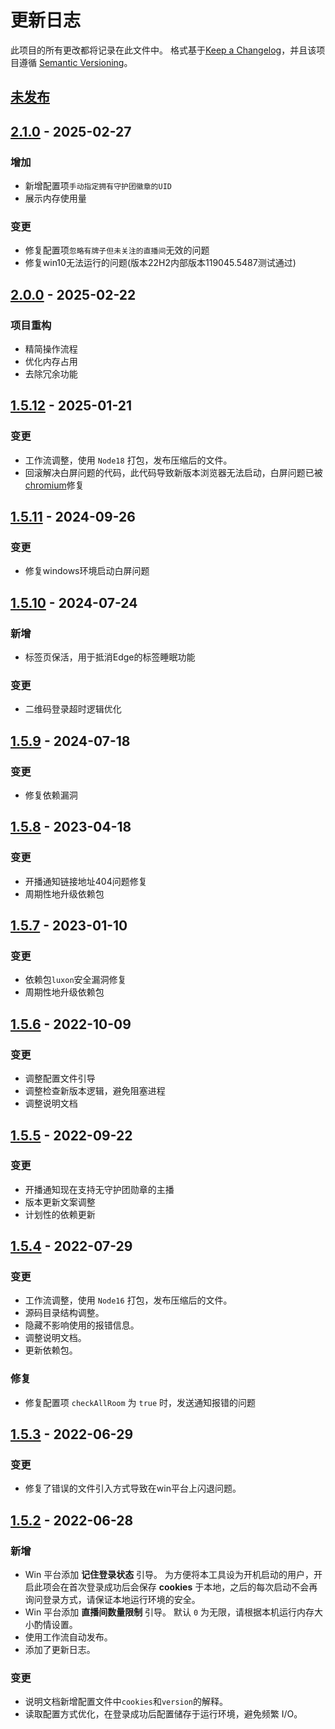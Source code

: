 # 更新日志

此项目的所有更改都将记录在此文件中。
格式基于[Keep a Changelog](https://keepachangelog.com/en/1.0.0/)，并且该项目遵循 [Semantic Versioning](https://semver.org/spec/v2.0.0.html)。

## [未发布]

## [2.1.0] - 2025-02-27

### 增加

- 新增配置项`手动指定拥有守护团徽章的UID`
- 展示内存使用量

### 变更

- 修复配置项`忽略有牌子但未关注的直播间`无效的问题
- 修复win10无法运行的问题(版本22H2内部版本119045.5487测试通过)

## [2.0.0] - 2025-02-22

### 项目重构

- 精简操作流程
- 优化内存占用
- 去除冗余功能

## [1.5.12] - 2025-01-21

### 变更

- 工作流调整，使用 `Node18` 打包，发布压缩后的文件。
- 回滚解决白屏问题的代码，此代码导致新版本浏览器无法启动，白屏问题已被[chromium](https://www.chromium.org/Home/)修复

## [1.5.11] - 2024-09-26

### 变更

- 修复windows环境启动白屏问题

## [1.5.10] - 2024-07-24

### 新增

- 标签页保活，用于抵消Edge的标签睡眠功能

### 变更

- 二维码登录超时逻辑优化

## [1.5.9] - 2024-07-18

### 变更

- 修复依赖漏洞

## [1.5.8] - 2023-04-18

### 变更

- 开播通知链接地址404问题修复
- 周期性地升级依赖包

## [1.5.7] - 2023-01-10

### 变更

- 依赖包`luxon`安全漏洞修复
- 周期性地升级依赖包

## [1.5.6] - 2022-10-09

### 变更

- 调整配置文件引导
- 调整检查新版本逻辑，避免阻塞进程
- 调整说明文档

## [1.5.5] - 2022-09-22

### 变更

- 开播通知现在支持无守护团勋章的主播
- 版本更新文案调整
- 计划性的依赖更新

## [1.5.4] - 2022-07-29

### 变更

- 工作流调整，使用 `Node16` 打包，发布压缩后的文件。
- 源码目录结构调整。
- 隐藏不影响使用的报错信息。
- 调整说明文档。
- 更新依赖包。

### 修复

- 修复配置项 `checkAllRoom` 为 `true` 时，发送通知报错的问题

## [1.5.3] - 2022-06-29

### 变更

- 修复了错误的文件引入方式导致在win平台上闪退问题。

## [1.5.2] - 2022-06-28

### 新增

- Win 平台添加 **记住登录状态** 引导。
  为方便将本工具设为开机启动的用户，开启此项会在首次登录成功后会保存 **cookies** 于本地，之后的每次启动不会再询问登录方式，请保证本地运行环境的安全。
- Win 平台添加 **直播间数量限制** 引导。
  默认 `0` 为无限，请根据本机运行内存大小酌情设置。
- 使用工作流自动发布。
- 添加了更新日志。

### 变更

- 说明文档新增配置文件中`cookies`和`version`的解释。
- 读取配置方式优化，在登录成功后配置储存于运行环境，避免频繁 I/O。

[未发布]: https://github.com/shaww855/acfun-live/compare/main...dev
[2.1.0]: https://github.com/shaww855/acfun-live/compare/v2.0.0...v2.1.0
[2.0.0]: https://github.com/shaww855/acfun-live/compare/v1.5.11...v2.0.0
[1.5.12]: https://github.com/shaww855/acfun-live/compare/v1.5.11...v1.5.12
[1.5.11]: https://github.com/shaww855/acfun-live/compare/v1.5.10...v1.5.11
[1.5.10]: https://github.com/shaww855/acfun-live/compare/v1.5.9...v1.5.10
[1.5.9]: https://github.com/shaww855/acfun-live/compare/v1.5.8...v1.5.9
[1.5.8]: https://github.com/shaww855/acfun-live/compare/v1.5.7...v1.5.8
[1.5.7]: https://github.com/shaww855/acfun-live/compare/v1.5.6...v1.5.7
[1.5.6]: https://github.com/shaww855/acfun-live/compare/v1.5.5...v1.5.6
[1.5.5]: https://github.com/shaww855/acfun-live/compare/v1.5.4...v1.5.5
[1.5.4]: https://github.com/shaww855/acfun-live/compare/v1.5.3...v1.5.4
[1.5.3]: https://github.com/shaww855/acfun-live/compare/v1.5.2...v1.5.3
[1.5.2]: https://github.com/shaww855/acfun-live/releases/tag/v1.5.2
